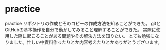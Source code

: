 # practice
practice
リポジトリの作成とそのコピーの作成方法を知ることができた。
gitとGitHubの基本操作を自分で動かしてみること理解することができた。
実際に使用した際に起こることがある問題やその解決方法を知りたい。
とても勉強になりました。忙しい中資料作ったりとか内容考えたりとかありがとうございます。